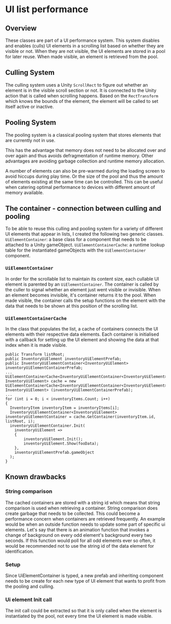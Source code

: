 # UI list performance

## Overview
These classes are part of a UI performance system. This system disables and enables (culls) UI elements in a scrolling list based on whether they are visible or not. When they are not visible, the UI elements are stored in a pool for later reuse. When made visible, an element is retrieved from the pool.

## Culling System
The culling system uses a Unity `ScrollRect` to figure out whether an element is in the visible scroll section or not. It is connected to the Unity action that is called when scrolling happens. Based on the `RectTransform` which knows the bounds of the element, the element will be called to set itself active or inactive.

## Pooling System
The pooling system is a classical pooling system that stores elements that are currently not in use.

This has the advantage that memory does not need to be allocated over and over again and thus avoids defragmentation of runtime memory. Other advantages are avoiding garbage collection and runtime memory allocation.

A number of elements can also be pre-warmed during the loading screen to avoid hiccups during play time. Or the size of the pool and thus the amount of elements existing at the same time can be controlled. This can be useful when catering optimal performance to devices with different amount of memory available.

## The container - connection between culling and pooling
To be able to reuse this culling and pooling system for a variety of different UI elements that appear in lists, I created the following two generic classes. `UiElementContainer`: a base class for a component that needs to be attached to a Unity gameObject. 
`UiElementContainerCache`: a runtime lookup table for the instantiated gameObjects with the `UiElementContainer` component.

### `UiElementContainer`
In order for the scrollable list to maintain its content size, each cullable UI element is parented by an `UiElementContainer`. The container is called by the culler to signal whether an element just went visible or invisible. When an element becomes invisible, it's container returns it to the pool. When made visible, the container calls the setup functions on the element with the data that needs to be shown at this position of the scrolling list.

### `UiElementContainerCache`
In the class that populates the list, a cache of containers connects the UI elements with their respective data elements. Each container is initialised with a callback for setting up the UI element and showing the data at that index when it is made visible.

```
public Transform listRoot;
public InventoryUiElement inventoryUiElementPrefab;
public InventoryUiElementContainer<InventoryUiElement> inventoryUiElementContainerPrefab;
...
UiElementContainerCache<InventoryUiElementContainer<InventoryUiElement>, InventoryUiElement> cache = new UiElementContainerCache<InventoryUiElementContainer<InventoryUiElement>, InventoryUiElement> (inventoryUiElementContainerPrefab);
...
for (int i = 0; i < inventoryItems.Count; i++)
{
  InventoryItem inventoryItem = inventoryItems[i];
  InventoryUiElementContainer<InventoryUiElement> inventoryUiElementContainer = cache.GetContainer(inventoryItem.id, listRoot, i);
  inventoryUiElementContainer.Init(
  	inventoryUiElement =>
  	{
  		inventoryUiElement.Init();
  		inventoryUiElement.Show(fooData);
  	},
  	inventoryUiElementPrefab.gameObject
  );
}
```

## Known drawbacks
### String comparison
The cached containers are stored with a string id which means that string comparison is used when retrieving a container. String comparison does create garbage that needs to be collected. This could become a performance concern when containers are retrieved frequently. An example would be when an outside function needs to update some part of specific ui elements. Let's say that there is an animation function that invokes a change of background on every odd element's background every two seconds. If this function would poll for all odd elements ever so often, it would be recommended not to use the string id of the data element for identification.
### Setup
Since UiElementContainer is typed, a new prefab and inheriting component needs to be create for each new type of UI element that wants to profit from the pooling and culling.
### Ui element Init call
The init call could be extracted so that it is only called when the element is instantiated by the pool, not every time the UI element is made visible.
